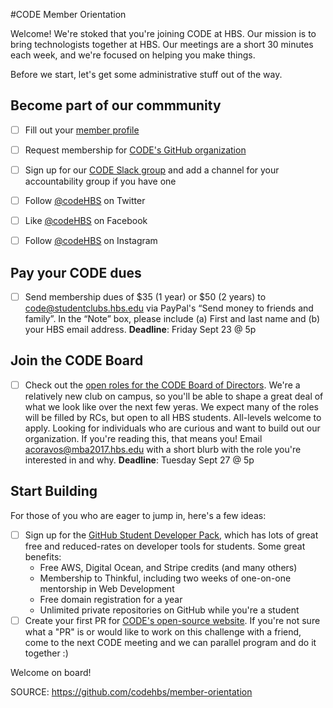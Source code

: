 #CODE Member Orientation

Welcome! We're stoked that you're joining CODE at HBS. Our mission is to bring technologists together at HBS. Our meetings are a short 30 minutes each week, and we're focused on helping you make things. 

Before we start, let's get some administrative stuff out of the way.

## Become part of our commmunity
- [ ] Fill out your [member profile](http://bit.ly/codehbs-member-profiles)

- [ ] Request membership for [CODE's GitHub organization](http://github.com/codehbs)

- [ ] Sign up for our [CODE Slack group](http://codehbs.slack.com) and add a channel for your accountability group if you have one

- [ ] Follow [@codeHBS](http://twitter.com/codehbs) on Twitter

- [ ] Like [@codeHBS](http://facebook.com/codehbs) on Facebook

- [ ] Follow [@codeHBS](http://instagram.com/codehbs) on Instagram

## Pay your CODE dues
- [ ] Send membership dues of $35 (1 year) or $50 (2 years) to code@studentclubs.hbs.edu via PayPal's “Send money to friends and family”. In the “Note” box, please include (a) First and last name and (b) your HBS email address.
**Deadline**: Friday Sept 23 @ 5p

## Join the CODE Board
- [ ] Check out the [open roles for the CODE Board of Directors](https://docs.google.com/document/d/1UEzorFCw_1Uiuxhu8qN0cSTAfgJChxYZRkIQEKYKiUM/). We're a relatively new club on campus, so you'll be able to shape a great deal of what we look like over the next few yeras. We expect many of the roles will be filled by RCs, but open to all HBS students. All-levels welcome to apply. Looking for individuals who are curious and want to build out our organization. If you're reading this, that means you! Email acoravos@mba2017.hbs.edu with a short blurb with the role you're interested in and why.
**Deadline**: Tuesday Sept 27 @ 5p

## Start Building
For those of you who are eager to jump in, here's a few ideas:
- [ ] Sign up for the [GitHub Student Developer Pack](https://education.github.com/pack), which has lots of great free and reduced-rates on developer tools for students. Some great benefits:
    - Free AWS, Digital Ocean, and Stripe credits (and many others)
    - Membership to Thinkful, including two weeks of one-on-one mentorship in Web Development
    - Free domain registration for a year
    - Unlimited private repositories on GitHub while you're a student
- [ ] Create your first PR for [CODE's open-source website](https://github.com/codehbs/codehbs-official-homepage). If you're not sure what a "PR" is or would like to work on this challenge with a friend, come to the next CODE meeting and we can parallel program and do it together :)

Welcome on board!

SOURCE: https://github.com/codehbs/member-orientation
